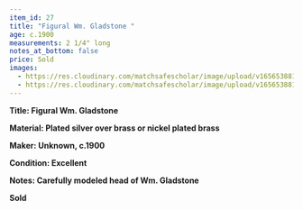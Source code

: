 ```yaml
---
item_id: 27
title: "Figural Wm. Gladstone "
age: c.1900
measurements: 2 1/4" long
notes_at_bottom: false
price: Sold
images:
  - https://res.cloudinary.com/matchsafescholar/image/upload/v1656538810/Gladstone1.jpg
  - https://res.cloudinary.com/matchsafescholar/image/upload/v1656538810/Gladstone2.jpg
---
```

**Title:		Figural Wm. Gladstone** 

**Material:	Plated silver over brass or nickel plated brass**

**Maker:	        Unknown, c.1900**

**Condition:	Excellent**

**Notes:		Carefully modeled head of Wm. Gladstone**

**Sold**